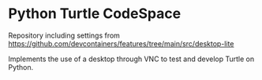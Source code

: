 # Python Turtle CodeSpace

Repository including settings from 
https://github.com/devcontainers/features/tree/main/src/desktop-lite

Implements the use of a desktop through VNC to test and develop Turtle on Python.

